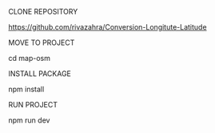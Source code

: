 CLONE REPOSITORY 

https://github.com/rivazahra/Conversion-Longitute-Latitude

MOVE TO PROJECT

cd map-osm

INSTALL PACKAGE

npm install

RUN PROJECT

npm run dev
